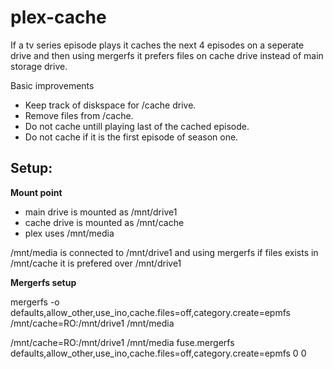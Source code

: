 # plex-cache

If a tv series episode plays it caches the next 4 episodes on a seperate drive and then using mergerfs it prefers files on cache drive instead of main storage drive.

Basic improvements

- Keep track of diskspace for /cache drive.
- Remove files from /cache.
- Do not cache untill playing last of the cached episode.
- Do not cache if it is the first episode of season one.

## Setup:

**Mount point**

- main drive is mounted as /mnt/drive1
- cache drive is mounted as /mnt/cache
- plex uses /mnt/media

/mnt/media is connected to /mnt/drive1 and using mergerfs if files exists in /mnt/cache it is prefered over /mnt/drive1

**Mergerfs setup**

mergerfs -o defaults,allow_other,use_ino,cache.files=off,category.create=epmfs /mnt/cache=RO:/mnt/drive1 /mnt/media

/mnt/cache=RO:/mnt/drive1 /mnt/media fuse.mergerfs defaults,allow_other,use_ino,cache.files=off,category.create=epmfs 0 0
